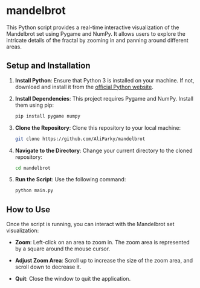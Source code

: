# mandelbrot

This Python script provides a real-time interactive visualization of the Mandelbrot set using Pygame and NumPy. It allows users to explore the intricate details of the fractal by zooming in and panning around different areas.

## Setup and Installation

1. **Install Python**: Ensure that Python 3 is installed on your machine. If not, download and install it from the [official Python website](https://www.python.org/downloads/).

2. **Install Dependencies**: This project requires Pygame and NumPy. Install them using pip:

    ```bash
    pip install pygame numpy
    ```

3. **Clone the Repository**: Clone this repository to your local machine:

    ```bash
    git clone https://github.com/AliParky/mandelbrot
    ```

4. **Navigate to the Directory**: Change your current directory to the cloned repository:

    ```bash
    cd mandelbrot
    ```

5. **Run the Script**: Use the following command:

    ```bash
    python main.py
    ```

## How to Use

Once the script is running, you can interact with the Mandelbrot set visualization:

- **Zoom**: Left-click on an area to zoom in. The zoom area is represented by a square around the mouse cursor.

- **Adjust Zoom Area**: Scroll up to increase the size of the zoom area, and scroll down to decrease it.

- **Quit**: Close the window to quit the application.